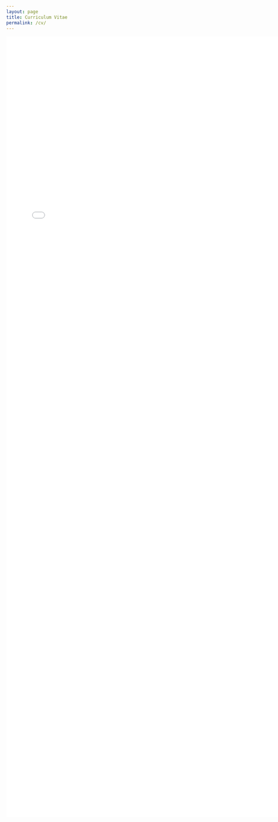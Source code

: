 ```yaml
---
layout: page
title: Curriculum Vitae
permalink: /cv/
---
```


<embed src="/assets/kwang_cv.pdf" width="740px" height="2100px" />